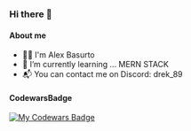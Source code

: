 ### Hi there 👋

#### About me
- 🧑‍💻 I'm Alex Basurto
- 🌱 I’m currently learning ... MERN STACK
- 📬 You can contact me on Discord: drek_89

#### CodewarsBadge
[![My Codewars Badge](https://www.codewars.com/users/alexBasurto/badges/small)](https://www.codewars.com/users/alexBasurto)




